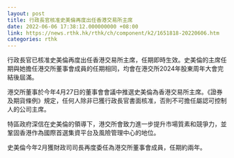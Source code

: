```yaml
---
layout: post
title: 行政長官核准史美倫再度出任香港交易所主席
date: 2022-06-06 17:38:12.000000000 +08:00
link: https://news.rthk.hk/rthk/ch/component/k2/1651818-20220606.htm
categories: rthk
---
```


行政長官已核准史美倫再度出任香港交易所主席，任期即時生效。史美倫的主席任期與她擔任港交所董事會成員的任期相同，均會在港交所2024年股東周年大會完結後屆滿。

港交所董事於今年4月27日的董事會會議中推選史美倫為香港交易所主席。《證券及期貨條例》規定，任何人除非已獲行政長官書面核准，否則不可擔任屬認可控制人的公司主席。

特區政府深信在史美倫的領導下，港交所會致力進一步提升市場質素和競爭力，並鞏固香港作為國際首選集資平台及風險管理中心的地位。

史美倫今年2月獲財政司司長再度委任為港交所董事會成員，任期約兩年。

